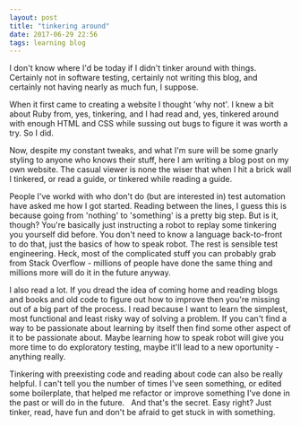 ```yaml
---
layout: post
title: "tinkering around"
date: 2017-06-29 22:56
tags: learning blog
---
```


I don't know where I'd be today if I didn't tinker around with things. Certainly not in software testing, certainly not writing this blog, and certainly not having nearly as much fun, I suppose.

When it first came to creating a website I thought 'why not'. I knew a bit about Ruby from, yes, tinkering, and I had read and, yes, tinkered around with enough HTML and CSS while sussing out bugs to figure it was worth a try. So I did.

Now, despite my constant tweaks, and what I'm sure will be some gnarly styling to anyone who knows their stuff, here I am writing a blog post on my own website. The casual viewer is none the wiser that when I hit a brick wall I tinkered, or read a guide, or tinkered while reading a guide.

People I've workd with who don't do (but are interested in) test automation have asked me how I got started. Reading between the lines, I guess this is because going from 'nothing' to 'something' is a pretty big step. But is it, though? You're basically just instructing a robot to replay some tinkering you yourself did before. You don't need to know a language back-to-front to do that, just the basics of how to speak robot. The rest is sensible test engineering. Heck, most of the complicated stuff you can probably grab from Stack Overflow - millions of people have done the same thing and millions more will do it in the future anyway.

I also read a lot. If you dread the idea of coming home and reading blogs and books and old code to figure out how to improve then you're missing out of a big part of the process. I read because I want to learn the simplest, most functional and least risky way of solving a problem. If you can't find a way to be passionate about learning by itself then find some other aspect of it to be passionate about. Maybe learning how to speak robot will give you more time to do exploratory testing, maybe it'll lead to a new oportunity - anything really.

Tinkering with preexisting code and reading about code can also be really helpful. I can't tell you the number of times I've seen something, or edited some boilerplate, that helped me refactor or improve something I've done in the past or will do in the future.
 
And that's the secret. Easy right? Just tinker, read, have fun and don't be afraid to get stuck in with something. 
